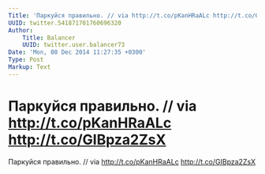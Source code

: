 ```yaml
---
Title: 'Паркуйся правильно. // via http://t.co/pKanHRaALc http://t.co/GIBpza2ZsX'
UUID: twitter.541871701760696320
Author:
    Title: Balancer
    UUID: twitter.user.balancer73
Date: 'Mon, 08 Dec 2014 11:27:35 +0300'
Type: Post
Markup: Text
---
```


# Паркуйся правильно. // via http://t.co/pKanHRaALc http://t.co/GIBpza2ZsX

Паркуйся правильно.
// via http://t.co/pKanHRaALc http://t.co/GIBpza2ZsX
